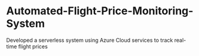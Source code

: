 # Automated-Flight-Price-Monitoring-System
Developed a serverless system using Azure Cloud services to track real-time flight prices
